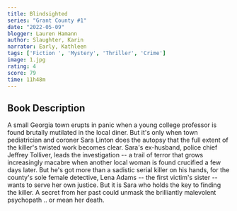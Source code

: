 ```yaml
---
title: Blindsighted
series: "Grant County #1"
date: "2022-05-09"
blogger: Lauren Hamann
author: Slaughter, Karin
narrator: Early, Kathleen
tags: ['Fiction ', 'Mystery', 'Thriller', 'Crime']
image: 1.jpg
rating: 4
score: 79
time: 11h48m
---
```



## Book Description

A small Georgia town erupts in panic when a young college professor is found brutally mutilated in the local diner. But it's only when town pediatrician and coroner Sara Linton does the autopsy that the full extent of the killer's twisted work becomes clear. Sara's ex-husband, police chief Jeffrey Tolliver, leads the investigation -- a trail of terror that grows increasingly macabre when another local woman is found crucified a few days later. But he's got more than a sadistic serial killer on his hands, for the county's sole female detective, Lena Adams -- the first victim's sister -- wants to serve her own justice. But it is Sara who holds the key to finding the killer. A secret from her past could unmask the brilliantly malevolent psychopath .. or mean her death.